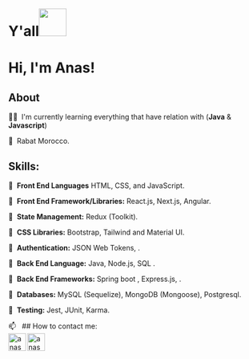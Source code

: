 <h1 align="start">Y'all<img src="https://github.com/NoobMahbub/NoobMahbub/blob/main/Wave.gif" height="55px" width="55px"> </h1>

# Hi, I'm Anas!

## About

👨‍💻&nbsp; I'm currently learning everything that have relation with (<strong>Java</strong> & <strong>Javascript</strong>)


📍&nbsp; Rabat Morocco.




## Skills: 

🔹&nbsp;  **Front End Languages** HTML, CSS, and JavaScript.

🔸&nbsp;  **Front End Framework/Libraries:** React.js, Next.js,  Angular.

🔹&nbsp;  **State Management:** Redux (Toolkit).

🔸&nbsp;  **CSS Libraries:** Bootstrap, Tailwind and Material UI.

🔹&nbsp;  **Authentication:**  JSON Web Tokens, .

🔸&nbsp;  **Back End Language:** Java, Node.js, SQL .

🔹&nbsp;  **Back End Frameworks:** Spring boot , Express.js, .

🔸&nbsp;  **Databases:** MySQL (Sequelize), MongoDB (Mongoose), Postgresql.

🔹&nbsp;  **Testing:** Jest, JUnit, Karma.




📫 &nbsp; ## How to contact me: <br />
<img align="left" alt="anasmak04 | LinkedIn" width="35px" href="https://www.linkedin.com/in/anas-elmakhloufi/" src="https://img.icons8.com/color/48/ffffff/linkedin.png"/>
<img align="left" alt="anasmak04 | Email" width="35px"  src="https://img.icons8.com/fluency/48/ffffff/new-post.png" />





